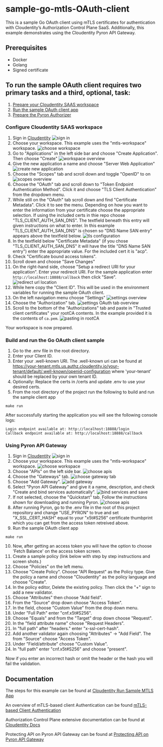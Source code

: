# sample-go-mtls-OAuth-client

This is a sample Go OAuth client using mTLS certificates for authentication with Cloudentity’s Authorization Control Plane SaaS. Additionally, this example demonstrates 
using the Cloudentity Pyron API Gateway.

## Prerequisites

* Docker
* Golang
* Signed certificate

## To run the sample OAuth client requires two primary tasks and a third, optional, task:
1. [Prepare your Cloudentity SAAS workspace](#configure-cloudentity-saas-workspace)
2. [Run the sample OAuth client app](#build-and-run-the-go-OAuth-client-sample)
3. [Prepare the Pyron Authorizer](#using-pyron-api-gateway)

### Configure Cloudentity SAAS workspace
1. Sign in [Cloudentity](https://authz.cloudentity.io/)
![sign in](https://docs.authorization.cloudentity.com/uploads/tut_auth_login.png)
2. Choose your workspace. This example uses the "mtls-workspace" workspace.
![choose workspace](https://docs.authorization.cloudentity.com/uploads/tut_mtls_select_workspace.png)
3. Go to "Applications" in the left side bar and choose "Create Application". Then choose "Create"
![workspace overview](https://github.com/cloudentity/sample-go-mtls-OAuth-client/blob/feature/aut-5045/img/crea-ap.png?raw=true)
4. Give the new application a name and choose "Server Web Application"
![create new application](https://docs.authorization.cloudentity.com/uploads/tut_mtls_provide_new_app_details.png)
5. Choose the "Scopes" tab and scroll down and toggle "OpenID" to on
![scopes overview](https://docs.authorization.cloudentity.com/uploads/tut_mtls_provide_new_app_scopes.png)
6. Choose the "OAuth" tab and scroll down to "Token Endpoint Authentication Method". Click it and choose "TLS Client Authentication" from the dropdown menu.
7. While still on the "OAuth" tab scroll down and find "Certificate Metadata". Click it to see the menu. Depending on how you want to enter the information from your certificate choose the appropriate selection. If using the included certs in thie repo choose "TLS_CLIENT_AUTH_SAN_DNS". The textfield beneath this entry will given instructions on what to enter. In this example "TLS_CLIENT_AUTH_SAN_DNS" is chosen so "DNS Name SAN entry" appears above the textfield below.
![tls configuration](https://github.com/cloudentity/sample-go-mtls-OAuth-client/blob/feature/aut-5045/img/tls-cl-au.png?raw=true)
8. In the textfield below "Certificate Metadata" (if you chose "TLS_CLIENT_AUTH_SAN_DNS" it will have the title "DNS Name SAN entry") enter the appropriate value. For the included cert it is "acp".
9. Check "Certificate bound access tokens".
10. Scroll down and choose "Save Changes"
11. On the right-hand side, choose "Setup a redirect URI for your application". Enter your redirecit URI. For the sample application enter `http://localhost:18888/callback` then click "Save".
![redirect url location](https://github.com/cloudentity/sample-go-mtls-OAuth-client/blob/feature/aut-5045/img/redi.png?raw=true)
12. While here copy the "Client ID". This will be used in the environment variables for running the sample OAuth client.
13. On the left navigation menu choose "Settings"
![settings overview](https://docs.authorization.cloudentity.com/uploads/tut_mtls_select_settings_auth.png)
14. Choose the "Authorization" tab.
![settings OAuth tab overview](https://github.com/cloudentity/sample-go-mtls-OAuth-client/blob/feature/aut-5045/img/oau-ta.png?raw=true)
15. Scroll to the bottom of the "Authorizations" tab and paste in "Trusted client certificates" your rootCA contents. In the example provided it is the contents of `ca.pem`.
![pasting in rootCA](https://docs.authorization.cloudentity.com/uploads/tut_mtls_add_root_ca.png)

Your workspace is now prepared. 

### Build and run the Go OAuth client sample

1. Go to the .env file in the root directory.
2. Enter your Client ID.
3. Enter your .well-known URI. The .well-known uri can be found at https://your-tenant.mtls.us.authz.cloudentity.io/your-tenant/default/.well-known/openid-configuration where 'your-tenant' should be replaced by your own tenant ID.
4. Optionally: Replace the certs in /certs and update .env to use your desired certs. 
5. From the root directory of the project run the following to build and run the sample client app
```
make run
```
After successfully starting the application you will see the following console logs:

```
Login endpoint available at: http://localhost:18888/login
Callback endpoint available at: http://localhost:18888/callback
```

### Using Pyron API Gateway

1. Sign in [Cloudentity](https://authz.cloudentity.io/)
![sign in](https://docs.authorization.cloudentity.com/uploads/tut_auth_login.png)
2. Choose your workspace. This example uses the "mtls-workspace" workspace.
![choose workspace](https://docs.authorization.cloudentity.com/uploads/tut_mtls_select_workspace.png)
3. Choose "APIs" on the left side bar.
![choose apis](https://github.com/cloudentity/sample-go-mtls-OAuth-client/blob/feature/aut-5045/img/apis.png?raw=true)
4. Choose the "Gateways" tab.
![choose gateway tab](https://github.com/cloudentity/sample-go-mtls-OAuth-client/blob/feature/aut-5045/img/gtwy_tab.png?raw=true)
5. Choose "Add Gateway".
![add gateway](https://github.com/cloudentity/sample-go-mtls-OAuth-client/blob/feature/aut-5045/img/add_gtwy.png?raw=true)
6. Select "Pyron API Gateway" and give it a name, description, and check "Create and bind services automatically".
![bind services and save](https://github.com/cloudentity/sample-go-mtls-OAuth-client/blob/feature/aut-5045/img/bind.png?raw=true)
7. If not selected, choose the "Quickstart" tab. Follow the instructions shown for downloading and running Pyron.
![choose apis](https://github.com/cloudentity/sample-go-mtls-OAuth-client/blob/feature/aut-5045/img/quickstart.png?raw=true)
8. After running Pyron, go to the .env file in the root of this project repository and change "USE_PYRON" to true and set "X_SSL_CERT_HASH" equal to your "x5t#S256"
   certificate thumbprint which you can get from the access token retreived above.
9. Run the sample OAuth client app
```
make run
```
10. Now, after getting an access token you will have the option to choose 'Fetch Balance' on the access token screen.
11. Create a sample policy (link below with step by step instructions and screen shots.)
 1. Choose "Policies" on the left menu.
 2. Choose "Create Policy". Choose "API Request" as the Policy type. Give the policy a name and choose "Cloudentity" as the policy language and choose "Create".
 3. In the policy editor, Delete the existing policy. Then click the "+" sign to add a new validator.
 4. Choose "Attributes" then choose "Add field".
 5. From the "Source" drop down choose "Access Token".
 6. In the field, choose "Custom Value" from the drop down menu.
 7. Under "Full Path" enter "cnf.x5t#S256".
 8. Choose "Equals" and from the "Target" drop down choose "Request".
 9. In the "field attribute name" choose "Request Headers". 
 10. In "full path" after "headers." enter "x-ssl-cert-hash".
 11. Add another validator again choosing "Attributes" -> "Add Field". The from "Source" choose "Access Token". 
 12. Under "Field/attribute" choose "Custom Value".
 13. In "full path" enter "cnf.x5t#S256" and choose "present".

Now if you enter an incorrect hash or omit the header or the hash you will fail the validation.

## Documentation

The steps for this example can be found at
[Cloudentity Run Sample MTLS App](https://docs.authorization.cloudentity.com/guides/developer/mtls/?q=mtls#run-sample-application)

An overview of mTLS-based client Authentication can be found
[mTLS-based Client Authentication](https://docs.authorization.cloudentity.com/features/OAuth/client_auth/tls_client_auth/?q=mtls)

Authorization Control Plane extensive documentation can be found at [Cloudentity Docs](https://docs.authorization.cloudentity.com/)

Protecting API on Pyron API Gateway can be found at [Protecting API on Pyron API Gateway](https://docs.authorization.cloudentity.com/guides/developer/protect/pyron/pyron/?q=pyron)